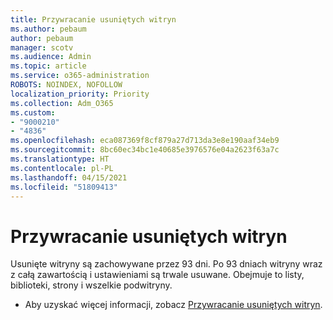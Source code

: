 ```yaml
---
title: Przywracanie usuniętych witryn
ms.author: pebaum
author: pebaum
manager: scotv
ms.audience: Admin
ms.topic: article
ms.service: o365-administration
ROBOTS: NOINDEX, NOFOLLOW
localization_priority: Priority
ms.collection: Adm_O365
ms.custom:
- "9000210"
- "4836"
ms.openlocfilehash: eca087369f8cf879a27d713da3e8e190aaf34eb9
ms.sourcegitcommit: 8bc60ec34bc1e40685e3976576e04a2623f63a7c
ms.translationtype: HT
ms.contentlocale: pl-PL
ms.lasthandoff: 04/15/2021
ms.locfileid: "51809413"
---
```

# <a name="restore-deleted-sites"></a>Przywracanie usuniętych witryn

Usunięte witryny są zachowywane przez 93 dni. Po 93 dniach witryny wraz z całą zawartością i ustawieniami są trwale usuwane. Obejmuje to listy, biblioteki, strony i wszelkie podwitryny.

- Aby uzyskać więcej informacji, zobacz [Przywracanie usuniętych witryn](https://docs.microsoft.com/sharepoint/restore-deleted-site-collection).
